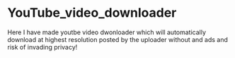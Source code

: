 # YouTube_video_downloader

Here I have made youtbe video dwonloader which will automatically download at highest resolution posted by the uploader without and ads and risk of invading privacy!

